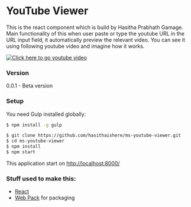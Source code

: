 # YouTube Viewer

This is the react component which is build by Hasitha Prabhath Gamage. Main functionality of this when user paste or type the youtube URL in the URL input field, it automatically preview the relevant video. You can see it using following youtube video and imagine how it works.

[![Click here to go youtube video](https://img.youtube.com/vi/bts7rcjjKw0/0.jpg)](https://www.youtube.com/watch?v=bts7rcjjKw0)

### Version

0.0.1 - Beta version

### Setup

You need Gulp installed globally:

```sh
$ npm install -g gulp
```

```sh
$ git clone https://github.com/hasithaishere/ms-youtube-viewer.git
$ cd ms-youtube-viewer
$ npm install
$ npm start
```

This application start on [http://localhost:8000/](http://localhost:8000/)


### Stuff used to make this:

 * [React](https://facebook.github.io/react/)
 * [Web Pack](https://webpack.github.io/) for packaging
